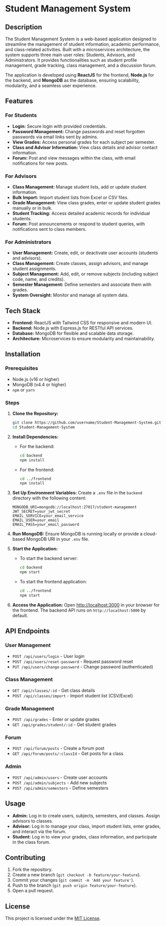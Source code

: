 # Student Management System

## Description

The Student Management System is a web-based application designed to streamline the management of student information, academic performance, and class-related activities. Built with a microservices architecture, the system supports three main user roles: Students, Advisors, and Administrators. It provides functionalities such as student profile management, grade tracking, class management, and a discussion forum.

The application is developed using **ReactJS** for the frontend, **Node.js** for the backend, and **MongoDB** as the database, ensuring scalability, modularity, and a seamless user experience.

## Features

### For Students

- **Login:** Secure login with provided credentials.
- **Password Management:** Change passwords and reset forgotten passwords via email links sent by admins.
- **View Grades:** Access personal grades for each subject per semester.
- **Class and Advisor Information:** View class details and advisor contact information.
- **Forum:** Post and view messages within the class, with email notifications for new posts.

### For Advisors

- **Class Management:** Manage student lists, add or update student information.
- **Bulk Import:** Import student lists from Excel or CSV files.
- **Grade Management:** View class grades, enter or update student grades manually or in bulk.
- **Student Tracking:** Access detailed academic records for individual students.
- **Forum:** Post announcements or respond to student queries, with notifications sent to class members.

### For Administrators

- **User Management:** Create, edit, or deactivate user accounts (students and advisors).
- **Class Management:** Create classes, assign advisors, and manage student assignments.
- **Subject Management:** Add, edit, or remove subjects (including subject code, name, and credits).
- **Semester Management:** Define semesters and associate them with grades.
- **System Oversight:** Monitor and manage all system data.

## Tech Stack

- **Frontend:** ReactJS with Tailwind CSS for responsive and modern UI.
- **Backend:** Node.js with Express.js for RESTful API services.
- **Database:** MongoDB for flexible and scalable data storage.
- **Architecture:** Microservices to ensure modularity and maintainability.

## Installation

### Prerequisites

- Node.js (v16 or higher)
- MongoDB (v4.4 or higher)
- `npm` or `yarn`

### Steps

1.  **Clone the Repository:**

    ```bash
    git clone https://github.com/username/Student-Management-System.git
    cd Student-Management-System
    ```

2.  **Install Dependencies:**

    - For the backend:
      ```bash
      cd backend
      npm install
      ```
    - For the frontend:
      ```bash
      cd ../frontend
      npm install
      ```

3.  **Set Up Environment Variables:**
    Create a `.env` file in the `backend` directory with the following content:

    ```env
    MONGODB_URI=mongodb://localhost:27017/student-management
    JWT_SECRET=your_jwt_secret
    EMAIL_SERVICE=your_email_service
    EMAIL_USER=your_email
    EMAIL_PASS=your_email_password
    ```

4.  **Run MongoDB:**
    Ensure MongoDB is running locally or provide a cloud-based MongoDB URI in your `.env` file.

5.  **Start the Application:**

    - To start the backend server:
      ```bash
      cd backend
      npm start
      ```
    - To start the frontend application:
      ```bash
      cd ../frontend
      npm start
      ```

6.  **Access the Application:**
    Open [http://localhost:3000](http://localhost:3000) in your browser for the frontend. The backend API runs on `http://localhost:5000` by default.

## API Endpoints

### User Management

- `POST /api/users/login` - User login
- `POST /api/users/reset-password` - Request password reset
- `PUT /api/users/change-password` - Change password (authenticated)

### Class Management

- `GET /api/classes/:id` - Get class details
- `POST /api/classes/import` - Import student list (CSV/Excel)

### Grade Management

- `POST /api/grades` - Enter or update grades
- `GET /api/grades/student/:id` - Get student grades

### Forum

- `POST /api/forum/posts` - Create a forum post
- `GET /api/forum/posts/:classId` - Get posts for a class

### Admin

- `POST /api/admin/users` - Create user accounts
- `POST /api/admin/subjects` - Add new subjects
- `POST /api/admin/semesters` - Define semesters

## Usage

- **Admin:** Log in to create users, subjects, semesters, and classes. Assign advisors to classes.
- **Advisor:** Log in to manage your class, import student lists, enter grades, and interact via the forum.
- **Student:** Log in to view your grades, class information, and participate in the class forum.

## Contributing

1.  Fork the repository.
2.  Create a new branch (`git checkout -b feature/your-feature`).
3.  Commit your changes (`git commit -m 'Add your feature'`).
4.  Push to the branch (`git push origin feature/your-feature`).
5.  Open a pull request.

## License

This project is licensed under the [MIT License](LICENSE).
